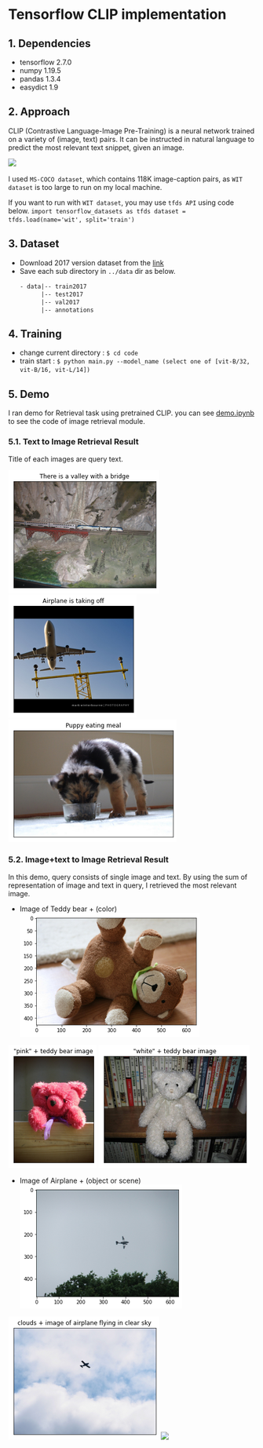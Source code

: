 # Tensorflow CLIP implementation

## 1. Dependencies
* tensorflow 2.7.0
* numpy 1.19.5
* pandas 1.3.4
* easydict 1.9

## 2. Approach
CLIP (Contrastive Language-Image Pre-Training) is a neural network trained on a variety of (image, text) pairs. It can be instructed in natural language to predict the most relevant text snippet, given an image.

<img src = 'tensorflow_clip/imgs/overview-a.svg'>

I used ```MS-COCO dataset```, which contains 118K image-caption pairs, as ```WIT dataset``` is too large to run on my local machine.

If you want to run with ```WIT dataset```, you may use ```tfds API``` using code below.
    ```
    import tensorflow_datasets as tfds
    dataset = tfds.load(name='wit', split='train')
    ```

## 3. Dataset
* Download 2017 version dataset from the [link]('https://cocodataset.org/#download')
* Save each sub directory in ```../data``` dir as below. 
    ```
    - data|-- train2017
          |-- test2017
          |-- val2017
          |-- annotations
    ```

## 4. Training
* change current directory : ```$ cd code```
* train start : ```$ python main.py --model_name (select one of [vit-B/32, vit-B/16, vit-L/14])```

## 5. Demo
I ran demo for Retrieval task using pretrained CLIP. you can see [demo.ipynb]('code/demo.ipynb') to see the code of image retrieval module.

### 5.1. Text to Image Retrieval Result

Title of each images are query text.<br>

<p><img src = 'imgs/6b7986ef-808f-4e47-978c-018bed8d3b09.png'>
    <img src = 'imgs/07e1b634-7c70-4358-9fb3-ba7c0413965b.png'> 
    <img src = 'imgs/1161bca9-e4e3-40f1-ac64-3e27ffcf1c55.png'>
</p>

### 5.2. Image+text to Image Retrieval Result
In this demo, query consists of single image and text. By using the sum of representation of image and text in query, I retrieved the most relevant image.

* Image of Teddy bear + (color)<br>
<img src = 'imgs/b3757903-69a8-43d0-a9dc-41450b620fa4.png'><br>

<p><img src = 'imgs/e9a34495-7824-4b13-b463-82e7ada069d3-1.png'>
    <img src = 'imgs/752af4c3-9ff0-4bad-bede-ad1baf02de86.png'></p>

* Image of Airplane + (object or scene)<br>
<img src = 'imgs/7116d0d6-795e-46f8-bf2a-4db850171c27.png'><br>

<p><img src = 'imgs/c6b2e7e1-10ba-4cfd-85a9-8bfe18d5df15.png'>
    <img src = 'mgs/ed2d3d54-c595-4886-baab-d1f0a63b26c6.png'></p>

    


